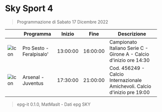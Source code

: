 # Sky Sport 4
> Programmazione di Sabato 17 Dicembre 2022

||Programma|Inizio|Fine|Descrizione|
|---|---|---|---|---|
|![Icon](https://guidatv.sky.it/uuid/02798bff-a8f6-4dc3-81b9-ba321ca974de/cover?md5ChecksumParam=dcc7e7fb0ec4d18a96ac33b60e985f69)|Pro Sesto - Feralpisalo&#039;|13:00:00|16:00:00|Campionato Italiano Serie C - Girone A - Calcio d&#039;inizio ore 14:30
|![Icon](https://guidatv.sky.it/uuid/b39f1f35-d6a1-4772-b522-bb25abf24dab/cover?md5ChecksumParam=330a81cde25d1e16c90843eb1e9d1b7e)|Arsenal - Juventus|17:30:00|21:00:00|Cod. 456249 - Calcio Internazionale Amichevoli. Calcio d&#039;inizio pre 19:00



 > epg-it 0.1.0, MatMasIt - Dati epg SKY